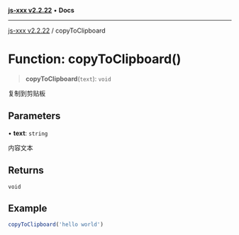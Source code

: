 [**js-xxx v2.2.22**](../README.md) • **Docs**

***

[js-xxx v2.2.22](../README.md) / copyToClipboard

# Function: copyToClipboard()

> **copyToClipboard**(`text`): `void`

复制到剪贴板

## Parameters

• **text**: `string`

内容文本

## Returns

`void`

## Example

```ts
copyToClipboard('hello world')
```
